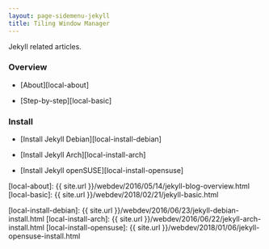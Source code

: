 ```yaml
---
layout: page-sidemenu-jekyll
title: Tiling Window Manager
---
```


Jekyll related articles.

### Overview

*	[About][local-about]

*	[Step-by-step][local-basic]

### Install

*	[Install Jekyll Debian][local-install-debian]

*	[Install Jekyll Arch][local-install-arch]

*	[Install Jekyll openSUSE][local-install-opensuse]

[//]: <> ( -- -- -- links below -- -- -- )

[local-about]: {{ site.url }}/webdev/2016/05/14/jekyll-blog-overview.html
[local-basic]: {{ site.url }}/webdev/2018/02/21/jekyll-basic.html

[local-install-debian]:     {{ site.url }}/webdev/2016/06/23/jekyll-debian-install.html
[local-install-arch]:       {{ site.url }}/webdev/2016/06/22/jekyll-arch-install.html
[local-install-opensuse]:   {{ site.url }}/webdev/2018/01/06/jekyll-opensuse-install.html
